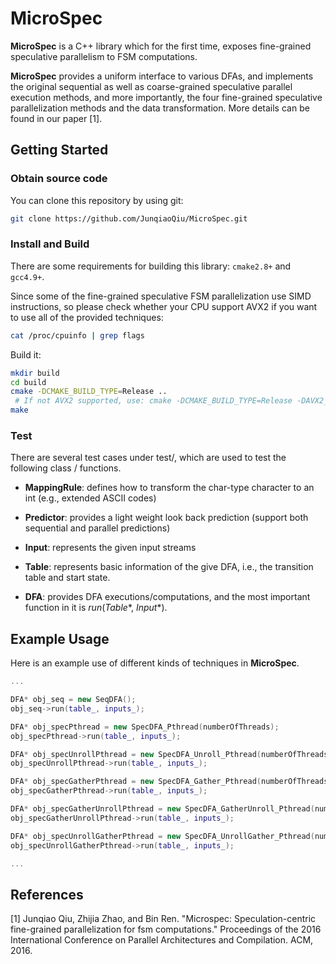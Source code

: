 # MicroSpec

**MicroSpec** is a C++ library which for the first time, exposes fine-grained speculative parallelism to FSM computations. 

**MicroSpec** provides a uniform interface to various DFAs, and implements the original sequential as well as coarse-grained speculative parallel execution methods, and more importantly, the four fine-grained speculative parallelization methods and the data transformation. More details can be found in our paper [1]. 

## Getting Started

### Obtain source code

You can clone this repository by using git:

```sh
git clone https://github.com/JunqiaoQiu/MicroSpec.git
```

### Install and Build

There are some requirements for building this library: `cmake2.8+` and `gcc4.9+`. 

Since some of the fine-grained speculative FSM parallelization use SIMD instructions, so please check whether your CPU support AVX2 if you want to use all of the provided techniques:
```sh
cat /proc/cpuinfo | grep flags
```

Build it:

```sh
mkdir build
cd build
cmake -DCMAKE_BUILD_TYPE=Release .. 
 # If not AVX2 supported, use: cmake -DCMAKE_BUILD_TYPE=Release -DAVX2_SUPPORT:BOOL=OFF  ..
make 
```
### Test

There are several test cases under test/, which are used to test the following class / functions.

- **MappingRule**: defines how to transform the char-type character to an int (e.g., extended ASCII codes)

- **Predictor**: provides a light weight look back prediction (support both sequential and parallel predictions)

- **Input**: represents the given input streams

- **Table**: represents basic information of the give DFA, i.e., the transition table and start state.

- **DFA**: provides DFA executions/computations, and the most important function in it is *run*(*Table*\*, *Input*\*). 

## Example Usage
Here is an example use of different kinds of techniques in **MicroSpec**. 

```cpp
...

DFA* obj_seq = new SeqDFA();
obj_seq->run(table_, inputs_);

DFA* obj_specPthread = new SpecDFA_Pthread(numberOfThreads);
obj_specPthread->run(table_, inputs_);

DFA* obj_specUnrollPthread = new SpecDFA_Unroll_Pthread(numberOfThreads);
obj_specUnrollPthread->run(table_, inputs_);

DFA* obj_specGatherPthread = new SpecDFA_Gather_Pthread(numberOfThreads);
obj_specGatherPthread->run(table_, inputs_);

DFA* obj_specGatherUnrollPthread = new SpecDFA_GatherUnroll_Pthread(numberOfThreads);
obj_specGatherUnrollPthread->run(table_, inputs_);

DFA* obj_specUnrollGatherPthread = new SpecDFA_UnrollGather_Pthread(numberOfThreads);
obj_specUnrollGatherPthread->run(table_, inputs_);

...

```

## References
[1] Junqiao Qiu, Zhijia Zhao, and Bin Ren. "Microspec: Speculation-centric fine-grained parallelization for fsm computations." Proceedings of the 2016 International Conference on Parallel Architectures and Compilation. ACM, 2016.

